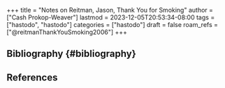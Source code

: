 +++
title = "Notes on Reitman, Jason, Thank You for Smoking"
author = ["Cash Prokop-Weaver"]
lastmod = 2023-12-05T20:53:34-08:00
tags = ["hastodo", "hastodo"]
categories = ["hastodo"]
draft = false
roam_refs = ["@reitmanThankYouSmoking2006"]
+++

## Bibliography {#bibliography}

## References

<style>.csl-entry{text-indent: -1.5em; margin-left: 1.5em;}</style><div class="csl-bib-body">
</div>
